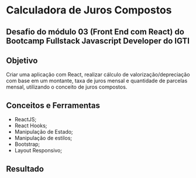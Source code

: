 # Calculadora de Juros Compostos
## Desafio do módulo 03 (Front End com React) do Bootcamp Fullstack Javascript Developer do IGTI

## Objetivo
Criar uma aplicação com React, realizar cálculo de valorização/depreciação com base em
um montante, taxa de juros mensal e quantidade de parcelas mensal, utilizando o conceito
de juros compostos.

## Conceitos e Ferramentas
- ReactJS;
- React Hooks;
- Manipulação de Estado;
- Manipulação de estilos;
- Bootstrap;
- Layout Responsivo;

## Resultado
![]()